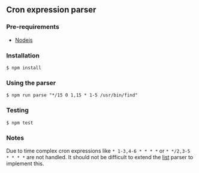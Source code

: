 ## Cron expression parser

### Pre-requirements

- [Nodejs](https://nodejs.org/en/download/)

### Installation

```
$ npm install
```

### Using the parser

```
$ npm run parse "*/15 0 1,15 * 1-5 /usr/bin/find"
```

### Testing

```
$ npm test
```

### Notes

Due to time complex cron expressions like `* 1-3,4-6 * * * *` or `* */2,3-5 * * * *` are not handled. It should not be difficult to extend the [list](./src/parser/operations/list.ts) parser to implement this.

